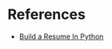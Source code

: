 # References
+ [Build a Resume In Python](https://towardsdatascience.com/generating-a-resume-in-python-1480a4d6a399)